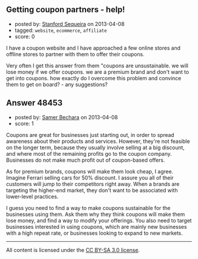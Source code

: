 ## Getting coupon partners - help!

- posted by: [Stanford Sequeira](https://stackexchange.com/users/-1/19368-stanford-sequeira) on 2013-04-08
- tagged: `website`, `ecommerce`, `affiliate`
- score: 0

I have a coupon website and I have approached a few online stores and offline stores to partner with them to offer their coupons.

Very often I get this answer from them "coupons are unsustainable. we will lose money if we offer coupons. we are a premium brand and don't want to get into coupons.  how exactly do I overcome this problem and convince them to get on board?  - any suggestions?





## Answer 48453

- posted by: [Samer Bechara](https://stackexchange.com/users/-1/25769-samer-bechara) on 2013-04-08
- score: 1

Coupons are great for businesses just starting out, in order to spread awareness about their products and services. However, they're not feasible on the longer term, because they usually involve selling at a big discount, and where most of the remaining profits go to the coupon company. Businesses do not make much profit out of coupon-based offers.

As for premium brands, coupons will make them look cheap, I agree. Imagine Ferrari selling cars for 50% discount. I assure you all of their customers will jump to their competitors right away. When a brands are targeting the higher-end market, they don't want to be associated with lower-level practices.

I guess you need to find a way to make coupons sustainable for the businesses using them. Ask them why they think coupons will make them lose money, and find a way to modify your offerings. You also need to target businesses interested in using coupons, which are mainly new businesses with a high repeat rate, or businesses looking to expand to new markets. 



---

All content is licensed under the [CC BY-SA 3.0 license](https://creativecommons.org/licenses/by-sa/3.0/).

